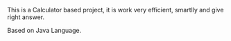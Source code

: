 This is a Calculator based project, it is work very efficient, smartlly and give right answer.


Based on Java Language.

